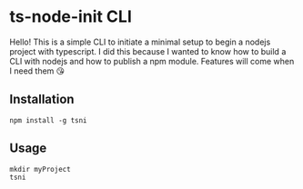 # ts-node-init CLI

Hello! This is a simple CLI to initiate a minimal setup to begin a nodejs project with typescript. I did this because I wanted to know how to build a CLI with nodejs and how to publish a npm module. Features will come when I need them :kissing_heart:

## Installation

```
npm install -g tsni
```

## Usage

```
mkdir myProject
tsni
```
